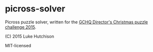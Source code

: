 # picross-solver
Picross puzzle solver, written for the [GCHQ Director's Christmas puzzle challenge 2015](http://www.gchq.gov.uk/press_and_media/news_and_features/Pages/Directors-Christmas-puzzle-2015.aspx).

(C) 2015 Luke Hutchison

MIT-licensed
